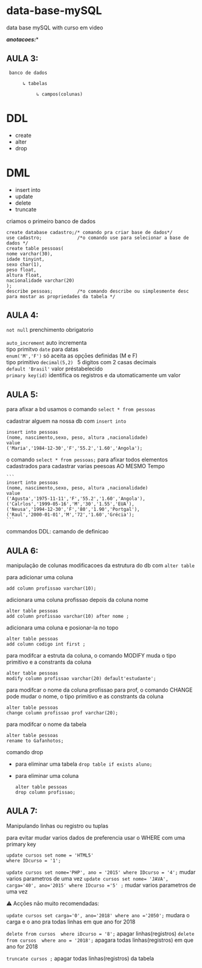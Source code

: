 # data-base-mySQL
data base mySQL with curso em video 

***anotacoes:**** 

## AULA 3:

     
     banco de dados
      
          ↳ tabelas 
          
               ↳ campos(colunas)
   
# DDL
   - create
   - alter
   - drop

# DML
   - insert into
   - update
   - delete
   - truncate

criamos o primeiro banco de dados 

   ```
   create database cadastro;/* comando pra criar base de dados*/ 
   use cadastro;             /*o comando use para selecionar a base de dados */
   create table pessoas(
   nome varchar(30),
   idade tinyint,
   sexo char(1),
   peso float,
   altura float,
   nacionalidade varchar(20)
   );
   describe pessoas;         /*o comando describe ou simplesmente desc para mostar as propriedades da tabela */
   ```

## AULA 4: 

   ```not null``` prenchimento obrigatorio<br>  
    ```auto_increment``` auto incrementa<br> 
   tipo primitvo  ```date``` para datas <br>
    ```enum('M','F')``` só aceita as opçōes definidas (M e F)<br> 
   tipo primitivo ```decimal(5,2) ``` 5 digitos com 2 casas decimais<br>
    ``` default 'Brasil' ``` valor préstabelecido<br>
    ``` primary key(id) ``` identifica os registros e da utomaticamente um valor<br>

## AULA 5: 
   
   para afixar a bd usamos o comando 
   ```select * from pessoas ```
   
   cadastrar alguem na nossa db com ``` insert into ```
   
   ```
   insert into pessoas 
   (nome, nascimento,sexo, peso, altura ,nacionalidade)
   value
   ('Maria','1984-12-30','F','55.2','1.60','Angola');
   ```
   o comando ``` select * from pessoas; ``` para afixar todos elementos cadastrados 
   para cadastrar varias peesoas AO MESMO Tempo 
    
    ```
    insert into pessoas 
    (nome, nascimento,sexo, peso, altura ,nacionalidade)
    value
    ('Agusta','1975-11-11','F','55.2','1.60','Angola'),
    ('Calrlos','1999-05-16','M','30','1.55','EUA'),
    ('Neusa','1994-12-30','F','80','1.90','Portgal'),
    ('Raul','2000-01-01','M','72','1.60','Grécia');
    ``` 
  
   commandos DDL: camando de definicao
 
## AULA 6:
   manipulação de colunas 
   modificacoes da estrutura do db com  ```alter table```
   
   para adicionar uma coluna 
   ``` alter table pessoas 
   add column profissao varchar(10); 
   ```
   adicionara uma coluna profissao depois da coluna nome 
   ```
   alter table pessoas 
   add column profissao varchar(10) after nome ; 
   ```
   adicionara uma coluna e posionar-la no topo 
   ```
   alter table pessoas 
   add column codigo int first ; 
   ```
   para modifcar a estruta da coluna, 
   o comando MODIFY muda o tipo primitivo e a constrants da coluna
   ```
   alter table pessoas 
   modify column profissao varchar(20) default'estudante';
   ```
   para modifcar o nome da coluna profissao para prof, 
   o comando CHANGE pode mudar o nome, o tipo primitivo e as constrants da coluna
   ```
   alter table pessoas 
   change column profissao prof varchar(20); 
   ```
   para modifcar o nome da tabela
   ```
   alter table pessoas 
   rename to Gafanhotos; 
   ```
   comando drop
   
   - para eliminar uma tabela
      ```drop table if exists aluno; ```
   
   - para eliminar uma coluna
      ```
      alter table pessoas 
      drop column profissao;
      ```
## AULA 7: 
Manipulando linhas ou registro ou tuplas

para evitar mudar varios dados de preferencia usar o WHERE com uma primary key
```
update cursos set nome = 'HTML5'
where IDcurso = '1';
```

```update cursos set nome='PHP', ano = '2015' where IDcurso = '4';```  mudar varios parametros de uma vez
```update cursos set nome= 'JAVA', carga='40', ano='2015' where IDcurso ='5' ;``` mudar varios parametros de uma vez

⚠️ Acçōes nāo muito recomendadas:

```update cursos set carga='0', ano='2018' where ano ='2050';``` mudara o carga e o ano pra todas linhas em que ano for 2018

```delete from cursos  where iDcurso = '8';``` apagar linhas(registros) 
```delete from cursos  where ano = '2018';```  apagara todas linhas(registros) em que ano for 2018

```truncate cursos ;``` apagar todas linhas(registros) da tabela 

